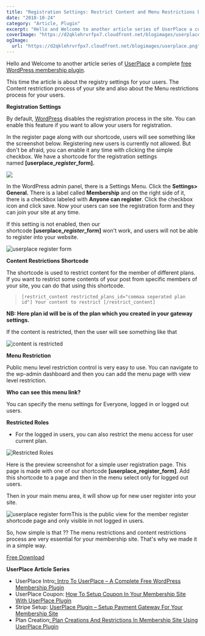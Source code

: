 ```yaml
---
title: "Registration Settings: Restrict Content and Menu Restrictions by UserPlace Plugin"
date: "2018-10-24"
category: "Article, Plugin"
excerpt: "Hello and Welcome to another article series of UserPlace a complete free WordPress membership plugin. This time the article is about the registry settings for your users. The Content restriction process of your site and also about the Menu restrictions process for your users. Registration Settings  By default, WordPress disables the registration process in the site. You"
coverImage: "https://d2qklehrvrfpx7.cloudfront.net/blogimages/userplace.png"
ogImage:
  url: "https://d2qklehrvrfpx7.cloudfront.net/blogimages/userplace.png"
---
```


Hello and Welcome to another article series of [UserPlace](https://redq.io/userplace) a complete [free WordPress membership plugin](https://redq.io/blog/userplace-free-wordpress-membership-plugin/).

This time the article is about the registry settings for your users. The Content restriction process of your site and also about the Menu restrictions process for your users.

**Registration Settings**

By default, [WordPress](https://wordpress.org/plugins/userplace-member-subscription-restriction-payments/) disables the registration process in the site. You can enable this feature if you want to allow your users for registration.

In the register page along with our shortcode, users will see something like the screenshot below. Registering new users is currently not allowed. But don't be afraid, you can enable it any time with clicking the simple checkbox. We have a shortcode for the registration settings named **\[userplace\_**_**register**_**\_form\].**

![](https://d2qklehrvrfpx7.cloudfront.net/blogimages/userplace-1.png)

In the WordPress admin panel, there is a Settings Menu. Click the **Settings> General.** There is a label called **Membership** and on the right side of it, there is a checkbox labeled with **Anyone can register**. Click the checkbox icon and click save. Now your users can see the registration form and they can join your site at any time.

If this setting is not enabled, then our shortcode **\[userplace\_**_**register**_**\_form\]** won't work, and users will not be able to register into your website.

![userplace register form](https://d2qklehrvrfpx7.cloudfront.net/blogimages/userplace-2.png "userplace register form")

**Content Restrictions Shortcode**

The shortcode is used to restrict content for the member of different plans. If you want to restrict some contents of your post from specific members of your site, you can do that using this shortcode.

> `[restrict_content restricted_plans_id="commaa seperated plan id"] Your content to restrict [/restrict_content]`

**NB: Here plan id will be is of the plan which you created in your gateway settings.**

If the content is restricted, then the user will see something like that

![content is restricted](https://d2qklehrvrfpx7.cloudfront.net/blogimages/userplace-3.png "content is restricted")

**Menu Restriction**

Public menu level restriction control is very easy to use. You can navigate to the wp-admin dashboard and then you can add the menu page with view level restriction.

**Who can see this menu link?**

You can specify the menu settings for Everyone, logged in or logged out users.

**Restricted Roles**

- For the logged in users, you can also restrict the menu access for user current plan.

![Restricted Roles](https://d2qklehrvrfpx7.cloudfront.net/blogimages/userplace-4.png "Restricted Roles")

Here is the preview screenshot for a simple user registration page. This page is made with one of our shortcode **\[userplace_register_form\]**. Add this shortcode to a page and then in the menu select only for logged out users.

Then in your main menu area, it will show up for new user register into your site.

![userplace register form](/assets/blog/images/05.png "userplace register form")This is the public view for the member register shortcode page and only visible in not logged in users.

So, how simple is that ?? The menu restrictions and content restrictions process are very essential for your membership site. That's why we made it in a simple way.

<a href="https://wordpress.org/plugins/userplace-member-subscription-restriction-payments/" class="btn">Free Download</a>

**UserPlace Article Series**

- UserPlace Intro[: Intro To UserPlace – A Complete Free WordPress Membership Plugin](https://redq.io/blog/userplace-wordpress-membership-plugin-free/)
- UserPlace Coupon: [How To Setup Coupon In Your Membership Site With UserPlace Plugin](https://redq.io/blog/userplace-setup-coupon-user-role-and-menu-restrictions-on-your-membership-site/)
- Stripe Setup: [UserPlace Plugin – Setup Payment Gateway For Your Membership Site](https://redq.io/blog/membership-plugin-with-payment-gateways/)
- Plan Creation[: Plan Creations And Restrictions In Membership Site Using UserPlace Plugin](https://redq.io/blog/membership-plugin-with-payment-gateways/)
